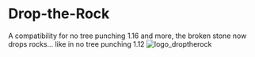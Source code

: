 # Drop-the-Rock
A compatibility for no tree punching 1.16 and more, the broken stone now drops rocks... like in no tree punching 1.12
![logo_droptherock](https://user-images.githubusercontent.com/83614614/212840556-a3664db8-7fc7-4ba8-8032-425ca2596012.png)
